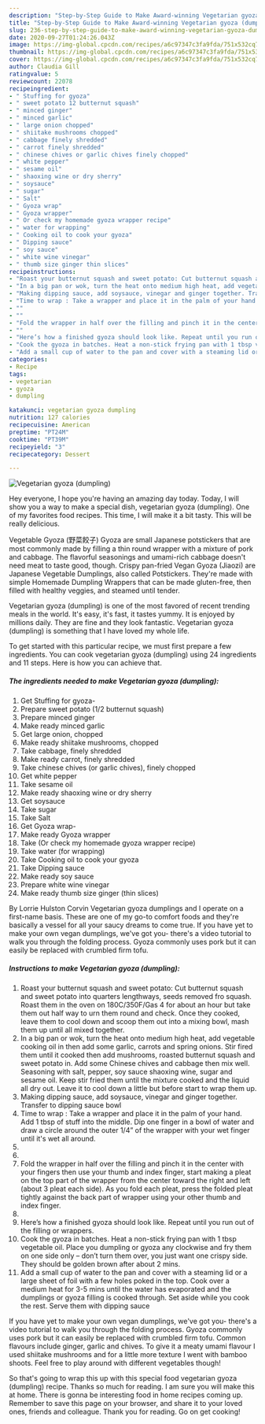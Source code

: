 ```yaml
---
description: "Step-by-Step Guide to Make Award-winning Vegetarian gyoza (dumpling)"
title: "Step-by-Step Guide to Make Award-winning Vegetarian gyoza (dumpling)"
slug: 236-step-by-step-guide-to-make-award-winning-vegetarian-gyoza-dumpling
date: 2020-09-27T01:24:26.043Z
image: https://img-global.cpcdn.com/recipes/a6c97347c3fa9fda/751x532cq70/vegetarian-gyoza-dumpling-recipe-main-photo.jpg
thumbnail: https://img-global.cpcdn.com/recipes/a6c97347c3fa9fda/751x532cq70/vegetarian-gyoza-dumpling-recipe-main-photo.jpg
cover: https://img-global.cpcdn.com/recipes/a6c97347c3fa9fda/751x532cq70/vegetarian-gyoza-dumpling-recipe-main-photo.jpg
author: Claudia Gill
ratingvalue: 5
reviewcount: 22078
recipeingredient:
- " Stuffing for gyoza"
- " sweet potato 12 butternut squash"
- " minced ginger"
- " minced garlic"
- " large onion chopped"
- " shiitake mushrooms chopped"
- " cabbage finely shredded"
- " carrot finely shredded"
- " chinese chives or garlic chives finely chopped"
- " white pepper"
- " sesame oil"
- " shaoxing wine or dry sherry"
- " soysauce"
- " sugar"
- " Salt"
- " Gyoza wrap"
- " Gyoza wrapper"
- " Or check my homemade gyoza wrapper recipe"
- " water for wrapping"
- " Cooking oil to cook your gyoza"
- " Dipping sauce"
- " soy sauce"
- " white wine vinegar"
- " thumb size ginger thin slices"
recipeinstructions:
- "Roast your butternut squash and sweet potato: Cut butternut squash and sweet potato into quarters lengthways, seeds removed fro squash. Roast them in the oven on 180C/350F/Gas 4 for about an hour but take them out half way to urn them round and check. Once they cooked, leave them to cool down and scoop them out into a mixing bowl, mash them up until all mixed together."
- "In a big pan or wok, turn the heat onto medium high heat, add vegetable cooking oil in then add some garlic, carrots and spring onions. Stir fired them until it cooked then add mushrooms, roasted butternut squash and sweet potato in. Add some Chinese chives and cabbage then mix well. Seasoning with salt, pepper, soy sauce shaoxing wine, sugar and sesame oil. Keep stir fried them until the mixture cooked and the liquid all dry out. Leave it to cool down a little but before start to wrap them up."
- "Making dipping sauce, add soysauce, vinegar and ginger together. Transfer to dipping sauce bowl"
- "Time to wrap : Take a wrapper and place it in the palm of your hand. Add 1 tbsp of stuff into the middle. Dip one finger in a bowl of water and draw a circle around the outer 1/4” of the wrapper with your wet finger until it&#39;s wet all around."
- ""
- ""
- "Fold the wrapper in half over the filling and pinch it in the center with your fingers then use your thumb and index finger, start making a pleat on the top part of the wrapper from the center toward the right and left (about 3 pleat each side). As you fold each pleat, press the folded pleat tightly against the back part of wrapper using your other thumb and index finger."
- ""
- "Here’s how a finished gyoza should look like. Repeat until you run out of the filling or wrappers."
- "Cook the gyoza in batches. Heat a non-stick frying pan with 1 tbsp vegetable oil. Place you dumpling or gyoza any clockwise and fry them on one side only – don’t turn them over, you just want one crispy side. They should be golden brown after about 2 mins."
- "Add a small cup of water to the pan and cover with a steaming lid or a large sheet of foil with a few holes poked in the top. Cook over a medium heat for 3-5 mins until the water has evaporated and the dumplings or gyoza filling is cooked through. Set aside while you cook the rest. Serve them with dipping sauce"
categories:
- Recipe
tags:
- vegetarian
- gyoza
- dumpling

katakunci: vegetarian gyoza dumpling 
nutrition: 127 calories
recipecuisine: American
preptime: "PT24M"
cooktime: "PT39M"
recipeyield: "3"
recipecategory: Dessert

---
```



![Vegetarian gyoza (dumpling)](https://img-global.cpcdn.com/recipes/a6c97347c3fa9fda/751x532cq70/vegetarian-gyoza-dumpling-recipe-main-photo.jpg)

Hey everyone, I hope you're having an amazing day today. Today, I will show you a way to make a special dish, vegetarian gyoza (dumpling). One of my favorites food recipes. This time, I will make it a bit tasty. This will be really delicious.

Vegetable Gyoza (野菜餃子) Gyoza are small Japanese potstickers that are most commonly made by filling a thin round wrapper with a mixture of pork and cabbage. The flavorful seasonings and umami-rich cabbage doesn&#39;t need meat to taste good, though. Crispy pan-fried Vegan Gyoza (Jiaozi) are Japanese Vegetable Dumplings, also called Potstickers. They&#39;re made with simple Homemade Dumpling Wrappers that can be made gluten-free, then filled with healthy veggies, and steamed until tender.

Vegetarian gyoza (dumpling) is one of the most favored of recent trending meals in the world. It's easy, it's fast, it tastes yummy. It is enjoyed by millions daily. They are fine and they look fantastic. Vegetarian gyoza (dumpling) is something that I have loved my whole life.


To get started with this particular recipe, we must first prepare a few ingredients. You can cook vegetarian gyoza (dumpling) using 24 ingredients and 11 steps. Here is how you can achieve that.

<!--inarticleads1-->

##### The ingredients needed to make Vegetarian gyoza (dumpling):

1. Get  Stuffing for gyoza-
1. Prepare  sweet potato (1/2 butternut squash)
1. Prepare  minced ginger
1. Make ready  minced garlic
1. Get  large onion, chopped
1. Make ready  shiitake mushrooms, chopped
1. Take  cabbage, finely shredded
1. Make ready  carrot, finely shredded
1. Take  chinese chives (or garlic chives), finely chopped
1. Get  white pepper
1. Take  sesame oil
1. Make ready  shaoxing wine or dry sherry
1. Get  soysauce
1. Take  sugar
1. Take  Salt
1. Get  Gyoza wrap-
1. Make ready  Gyoza wrapper
1. Take  (Or check my homemade gyoza wrapper recipe)
1. Take  water (for wrapping)
1. Take  Cooking oil to cook your gyoza
1. Take  Dipping sauce
1. Make ready  soy sauce
1. Prepare  white wine vinegar
1. Make ready  thumb size ginger (thin slices)


By Lorrie Hulston Corvin Vegetarian gyoza dumplings and I operate on a first-name basis. These are one of my go-to comfort foods and they&#39;re basically a vessel for all your saucy dreams to come true. If you have yet to make your own vegan dumplings, we&#39;ve got you- there&#39;s a video tutorial to walk you through the folding process. Gyoza commonly uses pork but it can easily be replaced with crumbled firm tofu. 

<!--inarticleads2-->

##### Instructions to make Vegetarian gyoza (dumpling):

1. Roast your butternut squash and sweet potato: Cut butternut squash and sweet potato into quarters lengthways, seeds removed fro squash. Roast them in the oven on 180C/350F/Gas 4 for about an hour but take them out half way to urn them round and check. Once they cooked, leave them to cool down and scoop them out into a mixing bowl, mash them up until all mixed together.
1. In a big pan or wok, turn the heat onto medium high heat, add vegetable cooking oil in then add some garlic, carrots and spring onions. Stir fired them until it cooked then add mushrooms, roasted butternut squash and sweet potato in. Add some Chinese chives and cabbage then mix well. Seasoning with salt, pepper, soy sauce shaoxing wine, sugar and sesame oil. Keep stir fried them until the mixture cooked and the liquid all dry out. Leave it to cool down a little but before start to wrap them up.
1. Making dipping sauce, add soysauce, vinegar and ginger together. Transfer to dipping sauce bowl
1. Time to wrap : Take a wrapper and place it in the palm of your hand. Add 1 tbsp of stuff into the middle. Dip one finger in a bowl of water and draw a circle around the outer 1/4” of the wrapper with your wet finger until it&#39;s wet all around.
1. 
1. 
1. Fold the wrapper in half over the filling and pinch it in the center with your fingers then use your thumb and index finger, start making a pleat on the top part of the wrapper from the center toward the right and left (about 3 pleat each side). As you fold each pleat, press the folded pleat tightly against the back part of wrapper using your other thumb and index finger.
1. 
1. Here’s how a finished gyoza should look like. Repeat until you run out of the filling or wrappers.
1. Cook the gyoza in batches. Heat a non-stick frying pan with 1 tbsp vegetable oil. Place you dumpling or gyoza any clockwise and fry them on one side only – don’t turn them over, you just want one crispy side. They should be golden brown after about 2 mins.
1. Add a small cup of water to the pan and cover with a steaming lid or a large sheet of foil with a few holes poked in the top. Cook over a medium heat for 3-5 mins until the water has evaporated and the dumplings or gyoza filling is cooked through. Set aside while you cook the rest. Serve them with dipping sauce


If you have yet to make your own vegan dumplings, we&#39;ve got you- there&#39;s a video tutorial to walk you through the folding process. Gyoza commonly uses pork but it can easily be replaced with crumbled firm tofu. Common flavours include ginger, garlic and chives. To give it a meaty umami flavour I used shiitake mushrooms and for a little more texture I went with bamboo shoots. Feel free to play around with different vegetables though! 

So that's going to wrap this up with this special food vegetarian gyoza (dumpling) recipe. Thanks so much for reading. I am sure you will make this at home. There is gonna be interesting food in home recipes coming up. Remember to save this page on your browser, and share it to your loved ones, friends and colleague. Thank you for reading. Go on get cooking!

